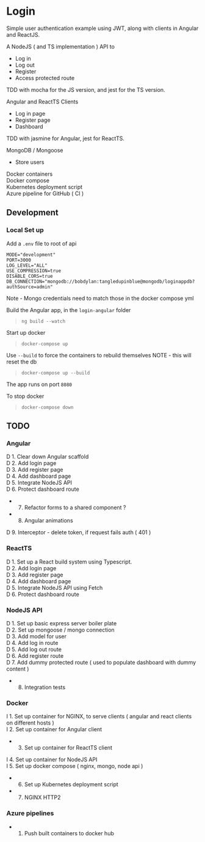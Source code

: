 # Login

Simple user authentication example using JWT, along with clients in Angular and ReactJS.

A NodeJS ( and TS implementation ) API to
- Log in
- Log out
- Register
- Access protected route<br/>

TDD with mocha for the JS version, and jest for the TS version.

Angular and ReactTS Clients
- Log in page
- Register page
- Dashboard<br/>

TDD with jasmine for Angular, jest for ReactTS.

MongoDB / Mongoose
- Store users

Docker containers<br/>
Docker compose<br/>
Kubernetes deployment script<br/>
Azure pipeline for GitHub ( CI )

## Development

### Local Set up

Add a `.env` file to root of api
```
MODE="development"
PORT=3000
LOG_LEVEL="ALL"
USE_COMPRESSION=true
DISABLE_CORS=true
DB_CONNECTION="mongodb://bobdylan:tangledupinblue@mongodb/loginappdb?authSource=admin"
```
Note - Mongo credentials need to match those in the docker compose yml

Build the Angular app, in the `login-angular` folder
>`ng build --watch`

Start up docker
>`docker-compose up`

Use `--build` to force the containers to rebuild themselves
NOTE - this will reset the db
>`docker-compose up --build`

The app runs on port `8080`

To stop docker
>`docker-compose down`

## TODO

### Angular

D 1. Clear down Angular scaffold<br/>
D 2. Add login page<br/>
D 3. Add register page<br/>
D 4. Add dashboard page<br/>
D 5. Integrate NodeJS API<br/>
D 6. Protect dashboard route<br/>
- 7. Refactor forms to a shared component ?
- 8. Angular animations

D 9. Interceptor - delete token, if request fails auth ( 401 )

### ReactTS

D 1. Set up a React build system using Typescript.<br/>
D 2. Add login page<br/>
D 3. Add register page<br/>
D 4. Add dashboard page<br/>
D 5. Integrate NodeJS API using Fetch<br/>
D 6. Protect dashboard route

### NodeJS API

D 1. Set up basic express server boiler plate<br/>
D 2. Set up mongoose / mongo connection<br/>
D 3. Add model for user<br/>
D 4. Add log in route<br/>
D 5. Add log out route<br/>
D 6. Add register route<br/>
D 7. Add dummy protected route ( used to populate dashboard with dummy content )<br/>
- 8. Integration tests

### Docker

I 1. Set up container for NGINX, to serve clients ( angular and react clients on different hosts )<br/>
I 2. Set up container for Angular client<br/>
- 3. Set up container for ReactTS client<br/>

I 4. Set up container for NodeJS API<br/>
I 5. Set up docker compose ( nginx, mongo, node api )<br/>
- 6. Set up Kubernetes deployment script
- 7. NGINX HTTP2

### Azure pipelines

- 1. Push built containers to docker hub
